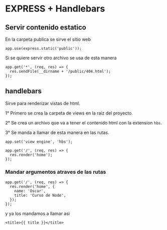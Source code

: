 # EXPRESS + Handlebars

## Servir contenido estatico
En la carpeta publica se sirve el sitio web

```
app.use(express.static('public'));
```

Si se quiere servir otro archivo se usa de esta manera

```
app.get('*', (req, res) => {
  res.sendFile(__dirname + '/public/404.html');
});
```

## handlebars
Sirve para renderizar vistas de html.

  1° Primero se crea la carpeta de views en la raiz del proyecto.

  2° Se crea un archivo que va a tener el contenido html con la extension `hbs`.

  3° Se manda a llamar de esta manera en las rutas.
  ```
  app.set('view engine', 'hbs');

  app.get('/', (req, res) => {
    res.render('home');
  });
```

### Mandar argumentos atraves de las rutas

```
app.get('/', (req, res) => {
  res.render('home', {
    name: 'Oscar',
    title: 'Curso de Node',
  });
});
```

y ya los mandamos a llamar asi 
```
<title>{{ title }}</title>
```